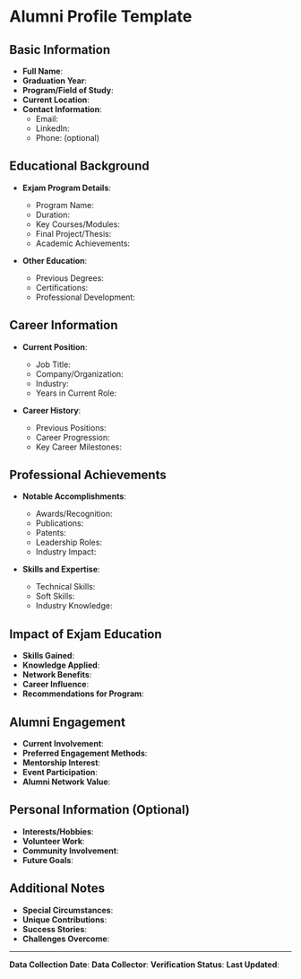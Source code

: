 # Alumni Profile Template

## Basic Information
- **Full Name**: 
- **Graduation Year**: 
- **Program/Field of Study**: 
- **Current Location**: 
- **Contact Information**: 
  - Email: 
  - LinkedIn: 
  - Phone: (optional)

## Educational Background
- **Exjam Program Details**:
  - Program Name: 
  - Duration: 
  - Key Courses/Modules: 
  - Final Project/Thesis: 
  - Academic Achievements: 

- **Other Education**:
  - Previous Degrees: 
  - Certifications: 
  - Professional Development: 

## Career Information
- **Current Position**:
  - Job Title: 
  - Company/Organization: 
  - Industry: 
  - Years in Current Role: 

- **Career History**:
  - Previous Positions: 
  - Career Progression: 
  - Key Career Milestones: 

## Professional Achievements
- **Notable Accomplishments**:
  - Awards/Recognition: 
  - Publications: 
  - Patents: 
  - Leadership Roles: 
  - Industry Impact: 

- **Skills and Expertise**:
  - Technical Skills: 
  - Soft Skills: 
  - Industry Knowledge: 

## Impact of Exjam Education
- **Skills Gained**: 
- **Knowledge Applied**: 
- **Network Benefits**: 
- **Career Influence**: 
- **Recommendations for Program**: 

## Alumni Engagement
- **Current Involvement**: 
- **Preferred Engagement Methods**: 
- **Mentorship Interest**: 
- **Event Participation**: 
- **Alumni Network Value**: 

## Personal Information (Optional)
- **Interests/Hobbies**: 
- **Volunteer Work**: 
- **Community Involvement**: 
- **Future Goals**: 

## Additional Notes
- **Special Circumstances**: 
- **Unique Contributions**: 
- **Success Stories**: 
- **Challenges Overcome**: 

---
**Data Collection Date**: 
**Data Collector**: 
**Verification Status**: 
**Last Updated**:
